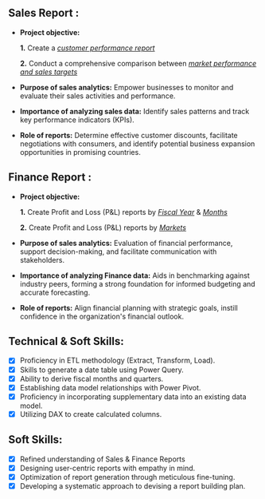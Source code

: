 ## Sales Report :


- **Project objective:** 

    **1.** Create a _[customer performance report](https://github.com/NikithaSridhar/Excel-Sales-Analytics/blob/main/Customer%20Performance%20Report.pdf)_ 

    **2.** Conduct a comprehensive comparison between _[market performance and sales targets](https://github.com/NikithaSridhar/Excel-Sales-Analytics/blob/main/Market%20Performance%20vs%20Target.pdf)_

- **Purpose of sales analytics:** Empower businesses to monitor and evaluate their sales activities and performance.

- **Importance of analyzing sales data:** Identify sales patterns and track key performance indicators (KPIs).

- **Role of reports:** Determine effective customer discounts, facilitate negotiations with consumers, and identify potential business expansion opportunities in promising countries.


## Finance Report :

- **Project objective:** 

    **1.** Create Profit and Loss (P&L) reports by _[Fiscal Year](https://github.com/NikithaSridhar/Excel-Sales-Analytics/blob/main/P%20%26%20L%20Statement%20by%20Fiscal%20Year.pdf)_ & _[Months](https://github.com/NikithaSridhar/Excel-Sales-Analytics/blob/main/P%20%26%20L%20Statement%20by%20Months.pdf)_ 

   **2.** Create Profit and Loss (P&L) reports by _[Markets](https://github.com/NikithaSridhar/Excel-Sales-Analytics/blob/main/P%20%26%20L%20Statement%20by%20Market.pdf)_

- **Purpose of sales analytics:** Evaluation of financial performance, support decision-making, and facilitate communication with stakeholders.

- **Importance of analyzing Finance data:** Aids in benchmarking against industry peers, forming a strong foundation for informed budgeting and accurate forecasting.

- **Role of reports:** Align financial planning with strategic goals, instill confidence in the organization's financial outlook.


## Technical & Soft Skills:
- [x]	Proficiency in ETL methodology (Extract, Transform, Load).
- [x]	Skills to generate a date table using Power Query.
- [x]	Ability to derive fiscal months and quarters.
- [x]	Establishing data model relationships with Power Pivot.
- [x]	Proficiency in incorporating supplementary data into an existing data model.
- [x]	Utilizing DAX to create calculated columns.

## Soft Skills:
- [x]	Refined understanding of Sales & Finance Reports
- [x]	Designing user-centric reports with empathy in mind.
- [x]	Optimization of report generation through meticulous fine-tuning.
- [x]	Developing a systematic approach to devising a report building plan.
